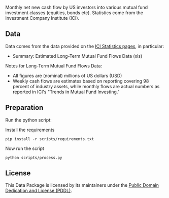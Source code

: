 Monthly net new cash flow by US investors into various mutual fund investment
classes (equities, bonds etc). Statistics come from the Investment Company
Institute (ICI).

## Data

Data comes from the data provided on the [ICI Statistics pages][ici], in
particular:

* Summary: Estimated Long-Term Mutual Fund Flows Data (xls)

[ici]: http://www.ici.org/research/stats

Notes for Long-Term Mutual Fund Flows Data:

* All figures are (nominal) millions of US dollars (USD)
* Weekly cash flows are estimates based on reporting covering 98 percent of
  industry assets, while monthly flows are actual numbers as reported in ICI's
  "Trends in Mutual Fund Investing."

## Preparation

Run the python script:

Install the requirements   
```  
pip install -r scripts/requirements.txt
```
Now run the script    
```
python scripts/process.py
```    
## License

This Data Package is licensed by its maintainers under the [Public Domain Dedication and License (PDDL)](http://opendatacommons.org/licenses/pddl/1.0/).